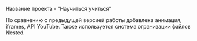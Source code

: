 Название проекта - "Научиться учиться"

По сравнению с предыдущей версией работы добавлена анимация, iframes, API YouTube. Также используется система огранизации файлов Nested.
